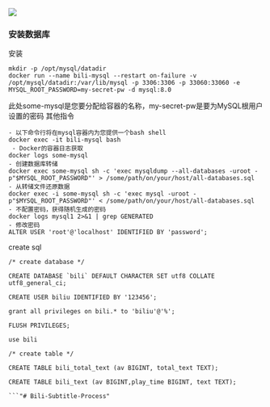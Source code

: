 ![](https://socialify.git.ci/JhihJian/Bili-Data-Process/image?description=1&font=Source%20Code%20Pro&language=1&owner=1&pattern=Floating%20Cogs&stargazers=1&theme=Light)
### 安装数据库
安装
```
mkdir -p /opt/mysql/datadir
docker run --name bili-mysql --restart on-failure -v /opt/mysql/datadir:/var/lib/mysql -p 3306:3306 -p 33060:33060 -e MYSQL_ROOT_PASSWORD=my-secret-pw -d mysql:8.0
```
此处some-mysql是您要分配给容器的名称，my-secret-pw是要为MySQL根用户设置的密码
其他指令
```
- 以下命令行将在mysql容器内为您提供一个bash shell
docker exec -it bili-mysql bash
 - Docker的容器日志获取
docker logs some-mysql
- 创建数据库转储
docker exec some-mysql sh -c 'exec mysqldump --all-databases -uroot -p"$MYSQL_ROOT_PASSWORD"' > /some/path/on/your/host/all-databases.sql
- 从转储文件还原数据
docker exec -i some-mysql sh -c 'exec mysql -uroot -p"$MYSQL_ROOT_PASSWORD"' < /some/path/on/your/host/all-databases.sql
- 不配置密码，获得随机生成的密码
docker logs mysql1 2>&1 | grep GENERATED
- 修改密码
ALTER USER 'root'@'localhost' IDENTIFIED BY 'password';
```

create sql

```
/* create database */

CREATE DATABASE `bili` DEFAULT CHARACTER SET utf8 COLLATE utf8_general_ci;

CREATE USER biliu IDENTIFIED BY '123456';

grant all privileges on bili.* to 'biliu'@'%';

FLUSH PRIVILEGES;

use bili

/* create table */

CREATE TABLE bili_total_text (av BIGINT, total_text TEXT);

CREATE TABLE bili_text (av BIGINT,play_time BIGINT, text TEXT);

```"# Bili-Subtitle-Process" 
